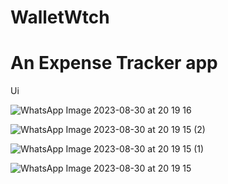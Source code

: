 # WalletWtch

# An Expense Tracker app

Ui

![WhatsApp Image 2023-08-30 at 20 19 16](https://github.com/Asif-Faizal/WalletWatch/assets/112123678/0ca08995-b7b6-4c2d-8f08-a73ddd06ce7f)


![WhatsApp Image 2023-08-30 at 20 19 15 (2)](https://github.com/Asif-Faizal/WalletWatch/assets/112123678/8151bd2b-3737-4bad-aa48-9a5f6c598844)


![WhatsApp Image 2023-08-30 at 20 19 15 (1)](https://github.com/Asif-Faizal/WalletWatch/assets/112123678/2d156580-97bc-42e7-a7f1-1a8fa3cbb497)


![WhatsApp Image 2023-08-30 at 20 19 15](https://github.com/Asif-Faizal/WalletWatch/assets/112123678/13783133-f9df-476d-8512-3c725ac0b603)
